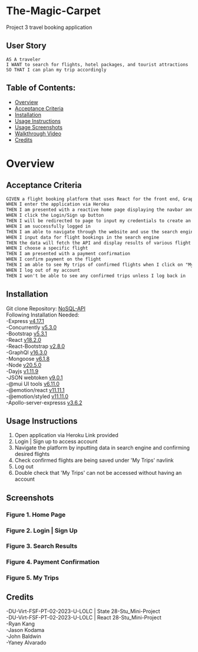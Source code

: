 # The-Magic-Carpet
Project 3 travel booking application

## User Story
```
AS A traveler
I WANT to search for flights, hotel packages, and tourist attractions
SO THAT I can plan my trip accordingly
```

## Table of Contents:
- [Overview](#Overview)
- [Acceptance Criteria](#acceptance-criteria)
- [Installation](#installation)
- [Usage Instructions](#usage-instructions) 
- [Usage Screenshots](#screenshots)
- [Walkthrough Video](#walkthrough-video)
- [Credits](#credits)  

# Overview

## Acceptance Criteria
```md
GIVEN a flight booking platform that uses React for the front end, GraphQl with a Node.js and Express.js Server, and MongoDB and Mongoose ODM for the database
WHEN I enter the application via Heroku
THEN I am presented with a reactive home page displaying the navbar and a search engine
WHEN I click the Login/Sign up button
THEN I will be redirected to page to input my credentials to create an account
WHEN I am successfully logged in
THEN I am able to navigate through the website and use the search engine
WHEN I input data for flight bookings in the search engine
THEN the data will fetch the API and display results of various flight options on a different page
WHEN I choose a specific flight 
THEN I am presented with a payment confirmation
WHEN I confirm payment on the flight
THEN I am able to see My trips of confirmed flights when I click on "My Trips" in the Navbar
WHEN I log out of my account 
THEN I won't be able to see any confirmed trips unless I log back in
```

## Installation
Git clone Repository: [NoSQL-API](https://github.com/RyanSKang/NoSQL-API)  
Following Installation Needed:   
    -Express [v4.17.1](https://www.npmjs.com/package/express/v/4.17.1)  
    -Concurrently [v5.3.0](https://www.npmjs.com/package/concurrently/v/5.3.0)  
    -Bootstrap [v5.3.1](https://www.npmjs.com/package/bootstrap/v/5.3.1)   
    -React [v18.2.0](https://www.npmjs.com/package/react)    
    -React-Bootstrap [v2.8.0](https://www.npmjs.com/package/react-bootstrap)    
    -GraphQl [v16.3.0](https://www.npmjs.com/package/graphql/v/16.3.0)    
    -Mongoose [v6.1.8](https://www.npmjs.com/package/mongoose/v/6.1.8)     
    -Node [v20.5.0](https://www.npmjs.com/package/node)   
    -Dayjs [v1.11.9](https://www.npmjs.com/package/dayjs)    
    -JSON webtoken [v9.0.1](https://www.npmjs.com/package/jsonwebtoken)    
    -@mui UI tools [v6.11.0](https://mui.com/)    
    -@emotion/react [v11.11.1](https://mui.com/)   
    -@emotion/styled [v11.11.0](https://mui.com/)    
    -Apollo-server-expresss [v3.6.2](https://www.npmjs.com/package/apollo-server-express)  
   

## Usage Instructions
1. Open application via Heroku Link provided  
2. Login | Sign up to access account  
3. Navigate the platform by inputting data in search engine and confirming desired flights  
4. Check confirmed flights are being saved under 'My Trips' navlink  
5. Log out  
6. Double check that 'My Trips' can not be accessed without having an account
  

## Screenshots

### Figure 1. Home Page


### Figure 2. Login | Sign Up


### Figure 3. Search Results


### Figure 4. Payment Confirmation


### Figure 5. My Trips


## Credits
-DU-Virt-FSF-PT-02-2023-U-LOLC | State 28-Stu_Mini-Project  
-DU-Virt-FSF-PT-02-2023-U-LOLC | React 28-Stu_Mini-Project  
-Ryan Kang  
-Jason Kodama  
-John Baldwin  
-Yaney Alvarado
